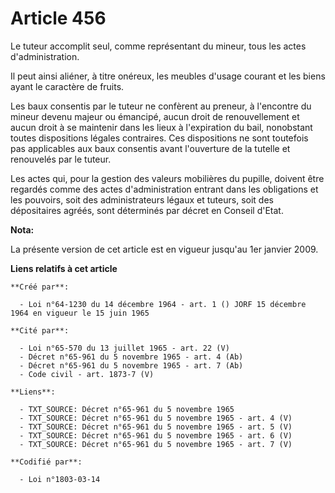 # Article 456

Le tuteur accomplit seul, comme représentant du mineur, tous les actes d'administration.

Il peut ainsi aliéner, à titre onéreux, les meubles d'usage courant et les biens ayant le caractère de fruits.

Les baux consentis par le tuteur ne confèrent au preneur, à l'encontre du mineur devenu majeur ou émancipé, aucun droit de
renouvellement et aucun droit à se maintenir dans les lieux à l'expiration du bail, nonobstant toutes dispositions légales
contraires. Ces dispositions ne sont toutefois pas applicables aux baux consentis avant l'ouverture de la tutelle et
renouvelés par le tuteur.

Les actes qui, pour la gestion des valeurs mobilières du pupille, doivent être regardés comme des actes d'administration
entrant dans les obligations et les pouvoirs, soit des administrateurs légaux et tuteurs, soit des dépositaires agréés, sont
déterminés par décret en Conseil d'Etat.

**Nota:**

La présente version de cet article est en vigueur jusqu'au 1er janvier 2009.

**Liens relatifs à cet article**

	**Créé par**:

	  - Loi n°64-1230 du 14 décembre 1964 - art. 1 () JORF 15 décembre 1964 en vigueur le 15 juin 1965

	**Cité par**:

	  - Loi n°65-570 du 13 juillet 1965 - art. 22 (V)
	  - Décret n°65-961 du 5 novembre 1965 - art. 4 (Ab)
	  - Décret n°65-961 du 5 novembre 1965 - art. 7 (Ab)
	  - Code civil - art. 1873-7 (V)

	**Liens**:

	  - TXT_SOURCE: Décret n°65-961 du 5 novembre 1965
	  - TXT_SOURCE: Décret n°65-961 du 5 novembre 1965 - art. 4 (V)
	  - TXT_SOURCE: Décret n°65-961 du 5 novembre 1965 - art. 5 (V)
	  - TXT_SOURCE: Décret n°65-961 du 5 novembre 1965 - art. 6 (V)
	  - TXT_SOURCE: Décret n°65-961 du 5 novembre 1965 - art. 7 (V)

	**Codifié par**:

	  - Loi n°1803-03-14
